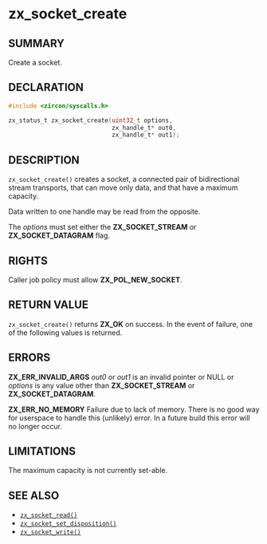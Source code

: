 # zx_socket_create

## SUMMARY

<!-- Contents of this heading updated by update-docs-from-fidl, do not edit. -->

Create a socket.

## DECLARATION

<!-- Contents of this heading updated by update-docs-from-fidl, do not edit. -->

```c
#include <zircon/syscalls.h>

zx_status_t zx_socket_create(uint32_t options,
                             zx_handle_t* out0,
                             zx_handle_t* out1);
```

## DESCRIPTION

`zx_socket_create()` creates a socket, a connected pair of
bidirectional stream transports, that can move only data, and that
have a maximum capacity.

Data written to one handle may be read from the opposite.

The *options* must set either the **ZX_SOCKET_STREAM** or
**ZX_SOCKET_DATAGRAM** flag.

## RIGHTS

<!-- Contents of this heading updated by update-docs-from-fidl, do not edit. -->

Caller job policy must allow **ZX_POL_NEW_SOCKET**.

## RETURN VALUE

`zx_socket_create()` returns **ZX_OK** on success. In the event of
failure, one of the following values is returned.

## ERRORS

**ZX_ERR_INVALID_ARGS**  *out0* or *out1* is an invalid pointer or NULL or
*options* is any value other than **ZX_SOCKET_STREAM** or **ZX_SOCKET_DATAGRAM**.

**ZX_ERR_NO_MEMORY**  Failure due to lack of memory.
There is no good way for userspace to handle this (unlikely) error.
In a future build this error will no longer occur.

## LIMITATIONS

The maximum capacity is not currently set-able.

## SEE ALSO

 - [`zx_socket_read()`]
 - [`zx_socket_set_disposition()`]
 - [`zx_socket_write()`]

<!-- References updated by update-docs-from-fidl, do not edit. -->

[`zx_socket_read()`]: socket_read.md
[`zx_socket_set_disposition()`]: socket_set_disposition.md
[`zx_socket_write()`]: socket_write.md

